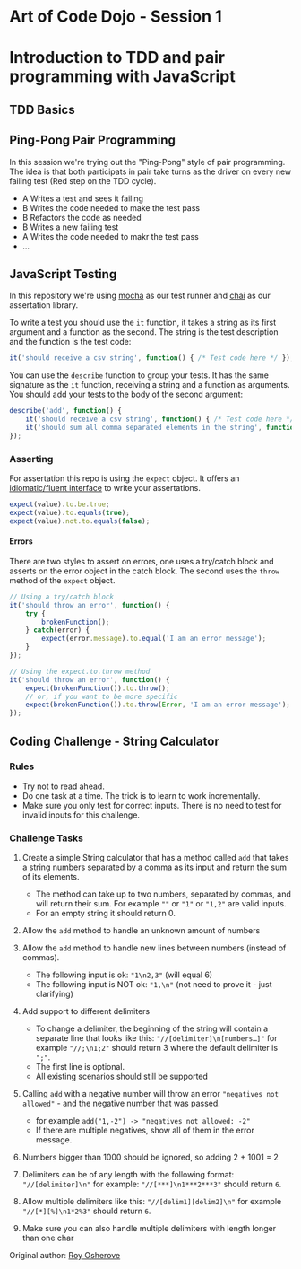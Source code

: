 # Art of Code Dojo - Session 1
# Introduction to TDD and pair programming with JavaScript

## TDD Basics

## Ping-Pong Pair Programming

In this session we're trying out the "Ping-Pong" style of pair programming.
The idea is that both participats in pair take turns as the driver on every new failing test (Red step on the TDD cycle).

- A Writes a test and sees it failing
- B Writes the code needed to make the test pass
- B Refactors the code as needed
- B Writes a new failing test
- A Writes the code needed to makr the test pass
- ...

## JavaScript Testing
In this repository we're using [mocha](https://mochajs.org/) as our test runner and [chai](https://www.chaijs.com/) as our assertation library.

To write a test you should use the `it` function, it takes a string as its first argument and a function as the second. The string is the test description and the function is the test code:
```js
it('should receive a csv string', function() { /* Test code here */ });
```

You can use the `describe` function to group your tests. It has the same signature as the `it` function, receiving a string and a function as arguments. You should add your tests to the body of the second argument:
```js
describe('add', function() {
    it('should receive a csv string', function() { /* Test code here */ });
    it('should sum all comma separated elements in the string', function() { /* Test code here */ });
});
```

### Asserting
For assertation this repo is using the `expect` object. It offers an [idiomatic/fluent interface](https://www.chaijs.com/api/bdd) to write your assertations.
```js
expect(value).to.be.true;
expect(value).to.equals(true);
expect(value).not.to.equals(false);
```

#### Errors
There are two styles to assert on errors, one uses a try/catch block and asserts on the error object in the catch block. The second uses the `throw` method of the `expect` object.
```js
// Using a try/catch block
it('should throw an error', function() {
    try {
        brokenFunction();
    } catch(error) {
        expect(error.message).to.equal('I am an error message');
    }
});
```

```js
// Using the expect.to.throw method
it('should throw an error', function() {
    expect(brokenFunction()).to.throw();
    // or, if you want to be more specific
    expect(brokenFunction()).to.throw(Error, 'I am an error message');
});
```

## Coding Challenge - String Calculator
### Rules
- Try not to read ahead.
- Do one task at a time. The trick is to learn to work incrementally.
- Make sure you only test for correct inputs. There is no need to test for invalid inputs for this challenge.

### Challenge Tasks

1. Create a simple String calculator that has a method called `add` that takes a string numbers separated by a comma as its input and return the sum of its elements.
    - The method can take up to two numbers, separated by commas, and will return their sum. For example `""` or `"1"` or `"1,2"` are valid inputs.
    - For an empty string it should return 0. 

2. Allow the `add` method to handle an unknown amount of numbers

3. Allow the `add` method to handle new lines between numbers (instead of commas).
    - The following input is ok: `"1\n2,3"` (will equal 6)
    - The following input is NOT ok: `"1,\n"` (not need to prove it - just clarifying)

4. Add support to different delimiters
    - To change a delimiter, the beginning of the string will contain a separate line that looks like this: `"//[delimiter]\n[numbers…]"` for example `"//;\n1;2"` should return 3 where the default delimiter is `";"`.
    - The first line is optional.
    - All existing scenarios should still be supported

5. Calling `add` with a negative number will throw an error `"negatives not allowed"` - and the negative number that was passed. 
    - for example `add("1,-2") -> "negatives not allowed: -2"`
    - If there are multiple negatives, show all of them in the error message.

6. Numbers bigger than 1000 should be ignored, so adding 2 + 1001 = 2

7. Delimiters can be of any length with the following format: `"//[delimiter]\n"` for example: `"//[***]\n1***2***3"` should return `6`.

8. Allow multiple delimiters like this: `"//[delim1][delim2]\n"` for example `"//[*][%]\n1*2%3"` should return `6`.

9. Make sure you can also handle multiple delimiters with length longer than one char

Original author: [Roy Osherove](https://osherove.com/tdd-kata-1)

